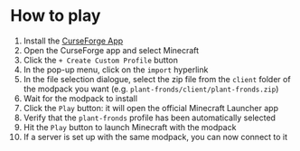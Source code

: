 # How to play

1. Install the [CurseForge App](https://curseforge.overwolf.com/)
2. Open the CurseForge app and select Minecraft
3. Click the `+ Create Custom Profile` button
4. In the pop-up menu, click on the `import` hyperlink
5. In the file selection dialogue, select the zip file from the `client` folder of the modpack you want (e.g. `plant-fronds/client/plant-fronds.zip`)
6. Wait for the modpack to install
7. Click the `Play` button: it will open the official Minecraft Launcher app
8. Verify that the `plant-fronds` profile has been automatically selected
9. Hit the `Play` button to launch Minecraft with the modpack
10. If a server is set up with the same modpack, you can now connect to it

